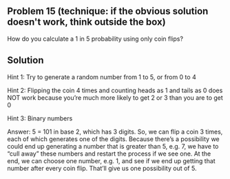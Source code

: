 ## Problem 15 (technique: if the obvious solution doesn't work, think outside the box)

How do you calculate a 1 in 5 probability using only coin flips? 

## Solution

Hint 1: Try to generate a random number from 1 to 5, or from 0 to 4

Hint 2: Flipping the coin 4 times and counting heads as 1 and tails as 0 does NOT work because you’re much more likely to get 2 or 3 than you are to get 0

Hint 3: Binary numbers

Answer: 5 = 101 in base 2, which has 3 digits. So, we can flip a coin 3 times, each of which generates one of the digits. Because there’s a possibility we could end up generating a number that is greater than 5, e.g. 7, we have to “cull away” these numbers and restart the process if we see one. At the end, we can choose one number, e.g. 1, and see if we end up getting that number after every coin flip. That’ll give us one possibility out of 5. 
